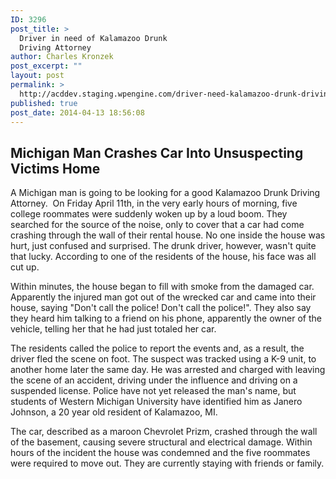 ```yaml
---
ID: 3296
post_title: >
  Driver in need of Kalamazoo Drunk
  Driving Attorney
author: Charles Kronzek
post_excerpt: ""
layout: post
permalink: >
  http://acddev.staging.wpengine.com/driver-need-kalamazoo-drunk-driving-attorney.html
published: true
post_date: 2014-04-13 18:56:08
---
```

<h2 dir="ltr">Michigan Man Crashes Car Into Unsuspecting Victims Home</h2>
<p dir="ltr">A Michigan man is going to be looking for a good Kalamazoo Drunk Driving Attorney.  On Friday April 11th, in the very early hours of morning, five college roommates were suddenly woken up by a loud boom. They searched for the source of the noise, only to cover that a car had come crashing through the wall of their rental house. No one inside the house was hurt, just confused and surprised. The drunk driver, however, wasn't quite that lucky. According to one of the residents of the house, his face was all cut up.</p>
<p dir="ltr">Within minutes, the house began to fill with smoke from the damaged car. Apparently the injured man got out of the wrecked car and came into their house, saying "Don't call the police! Don't call the police!". They also say they heard him talking to a friend on his phone, apparently the owner of the vehicle, telling her that he had just totaled her car.</p>
The residents called the police to report the events and, as a result, the driver fled the scene on foot. The suspect was tracked using a K-9 unit, to another home later the same day. He was arrested and charged with leaving the scene of an accident, driving under the influence and driving on a suspended license. Police have not yet released the man's name, but students of Western Michigan University have identified him as Janero Johnson, a 20 year old resident of Kalamazoo, MI.

The car, described as a maroon Chevrolet Prizm, crashed through the wall of the basement, causing severe structural and electrical damage. Within hours of the incident the house was condemned and the five roommates were required to move out. They are currently staying with friends or family.